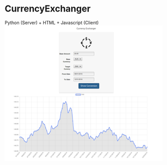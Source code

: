# CurrencyExchanger
Python (Server) + HTML + Javascript (Client)
![alt text](https://raw.githubusercontent.com/micael-grilo/CurrencyExchanger/master/sample.png)
